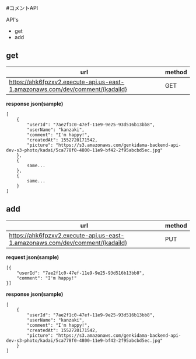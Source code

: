 #コメントAPI

API's

* get
* add


## get

| url | method |
| - | - |
| https://ahk6fpzxv2.execute-api.us-east-1.amazonaws.com/dev/comment/{kadaiId} | GET |


**response json(sample)** 
```
[
    {
        "userId": "7ae2f1c0-47ef-11e9-9e25-93d516b13bb8",
        "userName": "kanzaki",
        "comment": "I'm happy!",
        "createdAt": 1552720171542,
        "picture": "https://s3.amazonaws.com/genkidama-backend-api-dev-s3-photo/kadai/5ca778f0-4800-11e9-bf42-2f95abcbd5ec.jpg"
    },
    {
        same...
    },
    {
        same...
    }
]
```

## add

| url | method |
| - | - |
| https://ahk6fpzxv2.execute-api.us-east-1.amazonaws.com/dev/comment/{kadaiId} | PUT |


**request json(sample)**

```
[{
    "userId": "7ae2f1c0-47ef-11e9-9e25-93d516b13bb8",
    "comment": "I'm happy!"
}]

```
**response json(sample)** 
```
[
    {
        "userId": "7ae2f1c0-47ef-11e9-9e25-93d516b13bb8",
        "userName": "kanzaki",
        "comment": "I'm happy!",
        "createdAt": 1552720171542,
        "picture": "https://s3.amazonaws.com/genkidama-backend-api-dev-s3-photo/kadai/5ca778f0-4800-11e9-bf42-2f95abcbd5ec.jpg"
    }
]
```